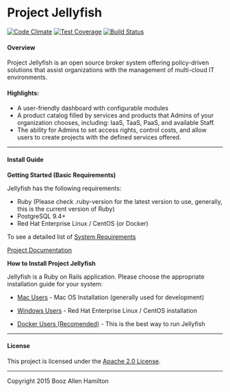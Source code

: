 Project Jellyfish
=======

[![Code Climate](https://codeclimate.com/github/projectjellyfish/api/badges/gpa.svg)](https://codeclimate.com/github/projectjellyfish/api) [![Test Coverage](https://codeclimate.com/github/projectjellyfish/api/badges/coverage.svg)](https://codeclimate.com/github/projectjellyfish/api/coverage) [![Build Status](https://travis-ci.org/projectjellyfish/api.svg?branch=master)](https://travis-ci.org/projectjellyfish/api)

#### Overview

Project Jellyfish is an open source broker system offering policy-driven solutions that assist organizations with the management of multi-cloud IT environments.

#### Highlights:

* A user-friendly dashboard with configurable modules
* A product catalog filled by services and products that Admins of your organization chooses, including: IaaS, TaaS, PaaS, and available Staff.
* The ability for Admins to set access rights, control costs, and allow users to create projects with the defined services offered.

-----

#### Install Guide

**Getting Started (Basic Requirements)**

Jellyfish has the following requirements:

* Ruby (Please check .ruby-version for the latest version to use, generally, this is the current version of Ruby)
* PostgreSQL 9.4+
* Red Hat Enterprise Linux / CentOS (or Docker)

To see a detailed list of [System Requirements](http://projectjellyfish.readthedocs.org/requirements/)

[Project Documentation](http://projectjellyfish.readthedocs.org)

**How to Install Project Jellyfish**

Jellyfish is a Ruby on Rails application.  Please choose the appropriate installation guide for your system:

* [Mac Users](http://projectjellyfish.readthedocs.org/install-guides/mac/) - Mac OS Installation (generally used for development)

* [Windows Users](http://projectjellyfish.readthedocs.org/install-guides/rhel/) - Red Hat Enterprise Linux / CentOS installation

* [Docker Users (Recomended)](http://projectjellyfish.readthedocs.org/install-guides/docker/) - This is the best way to run Jellyfish

-----
#### License

This project is licensed under the [Apache 2.0 License](http://projectjellyfish.readthedocs.org/#license).

-----
Copyright 2015 Booz Allen Hamilton
